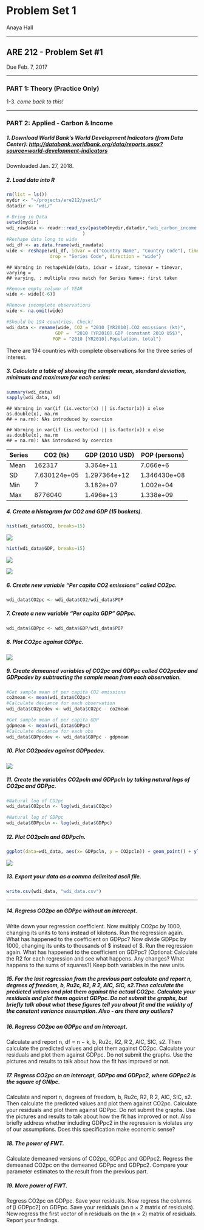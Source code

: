 Problem Set 1
================
Anaya Hall

------------------------------------------------------------------------

ARE 212 - Problem Set \#1
-------------------------

Due Feb. 7, 2017

------------------------------------------------------------------------

### PART 1: Theory (Practice Only)

1-3. *come back to this!*

------------------------------------------------------------------------

### PART 2: Applied - Carbon & Income

##### 1. Download World Bank’s **World Development Indicators** (from Data Center): <http://databank.worldbank.org/data/reports.aspx?source=world-development-indicators>

Downloaded Jan. 27, 2018.

##### 2. Load data into R

``` r
rm(list = ls())
mydir <- "~/projects/are212/pset1/"
datadir <- "wdi/"

# Bring in Data
setwd(mydir)
wdi_rawdata <- readr::read_csv(paste0(mydir,datadir,"wdi_carbon_income.csv"), na = ("..")
                            )
#Reshape data long to wide
wdi_df <- as.data.frame(wdi_rawdata)
wide <- reshape(wdi_df, idvar = c("Country Name", "Country Code"), timevar="Series Name", 
                drop = "Series Code", direction = "wide")
```

    ## Warning in reshapeWide(data, idvar = idvar, timevar = timevar, varying =
    ## varying, : multiple rows match for Series Name=: first taken

``` r
#Remove empty column of YEAR
wide <- wide[(-6)]

#Remove incomplete observations
wide <- na.omit(wide)

#Should be 194 countries. Check!
wdi_data <- rename(wide, CO2 = "2010 [YR2010].CO2 emissions (kt)", 
                  GDP =  "2010 [YR2010].GDP (constant 2010 US$)", 
                 POP = "2010 [YR2010].Population, total")
```

There are 194 countries with complete observations for the three series of interest.

##### 3. Calculate a table of showing the sample mean, standard deviation, minimum and maximum for each series:

``` r
summary(wdi_data)
sapply(wdi_data, sd)
```

    ## Warning in var(if (is.vector(x) || is.factor(x)) x else as.double(x), na.rm
    ## = na.rm): NAs introduced by coercion

    ## Warning in var(if (is.vector(x) || is.factor(x)) x else as.double(x), na.rm
    ## = na.rm): NAs introduced by coercion

| Series | CO2 (tk)     | GDP (2010 USD) | POP (persons) |
|--------|--------------|----------------|---------------|
| Mean   | 162317       | 3.364e+11      | 7.066e+6      |
| SD     | 7.630124e+05 | 1.297364e+12   | 1.346430e+08  |
| Min    | 7            | 3.182e+07      | 1.002e+04     |
| Max    | 8776040      | 1.496e+13      | 1.338e+09     |

##### 4. Create a histogram for CO2 and GDP (15 buckets).

``` r
hist(wdi_data$CO2, breaks=15)
```

![](pset1_files/figure-markdown_github-ascii_identifiers/pressure-1.png)

``` r
hist(wdi_data$GDP, breaks=15)
```

![](pset1_files/figure-markdown_github-ascii_identifiers/pressure-2.png)

![](pset1_files/figure-markdown_github-ascii_identifiers/unnamed-chunk-3-1.png)

##### 6. Create new variable “Per capita CO2 emissions” called CO2pc.

``` r
wdi_data$CO2pc <- wdi_data$CO2/wdi_data$POP
```

##### 7. Create a new variable “Per capita GDP” GDPpc.

``` r
wdi_data$GDPpc <- wdi_data$GDP/wdi_data$POP
```

##### 8. Plot CO2pc against GDPpc.

![](pset1_files/figure-markdown_github-ascii_identifiers/unnamed-chunk-6-1.png)

##### 9. Create demeaned variables of CO2pc and GDPpc called CO2pcdev and GDPpcdev by subtracting the sample mean from each observation.

``` r
#Get sample mean of per capita CO2 emissions
co2mean <- mean(wdi_data$CO2pc)
#Calculate deviance for each observation
wdi_data$CO2pcdev <- wdi_data$CO2pc - co2mean

#Get sample mean of per capita GDP
gdpmean <- mean(wdi_data$GDPpc)
#Calculate deviance for each obs
wdi_data$GDPpcdev <- wdi_data$GDPpc - gdpmean
```

##### 10. Plot CO2pcdev against GDPpcdev.

![](pset1_files/figure-markdown_github-ascii_identifiers/unnamed-chunk-8-1.png)

##### 11. Create the variables CO2pcln and GDPpcln by taking natural logs of CO2pc and GDPpc.

``` r
#Natural log of CO2pc
wdi_data$CO2pcln <- log(wdi_data$CO2pc)

#Natural log of GDPpc
wdi_data$GDPpcln <- log(wdi_data$GDPpc)
```

##### 12. Plot CO2pcln and GDPpcln.

``` r
ggplot(data=wdi_data, aes(x= GDPpcln, y = CO2pcln)) + geom_point() + ylab("Log Per capita CO2 Emissions (kt)") + xlab("Log Per capita GDP (USD 2010)") + labs(title="CO2 Emissions by GDP")
```

![](pset1_files/figure-markdown_github-ascii_identifiers/unnamed-chunk-10-1.png)

##### 13. Export your data as a comma delimited ascii file.

``` r
write.csv(wdi_data, "wdi_data.csv")
```

------------------------------------------------------------------------

##### 14. Regress CO2pc on GDPpc without an intercept.

Write down your regression coefficient. Now multiply CO2pc by 1000, changing its units to tons instead of kilotons. Run the regression again. What has happened to the coefficient on GDPpc? Now divide GDPpc by 1000, changing its units to thousands of $ instead of $. Run the regression again. What has happened to the coefficient on GDPpc? (Optional: Calculate the R2 for each regression and see what happens. Any changes? What happens to the sums of squares?) Keep both variables in the new units.

##### 15. For the last regression from the previous part calculate and report n, degrees of freedom, b, Ru2c, R2, R ̄2, AIC, SIC, s2.Then calculate the predicted values and plot them against the actual CO2pc. Calculate your residuals and plot them against GDPpc. Do not submit the graphs, but briefly talk about what these figures tell you about fit and the validity of the constant variance assumption. Also - are there any outliers?

##### 16. Regress CO2pc on GDPpc and an intercept.

Calculate and report n, df = n − k, b, Ru2c, R2, R ̄2, AIC, SIC, s2. Then calculate the predicted values and plot them against CO2pc. Calculate your residuals and plot them against GDPpc. Do not submit the graphs. Use the pictures and results to talk about how the fit has improved or not.

##### 17. Regress CO2pc on an intercept, GDPpc and GDPpc2, where GDPpc2 is the square of GNIpc.

Calculate and report n, degrees of freedom, b, Ru2c, R2, R ̄2, AIC, SIC, s2. Then calculate the predicted values and plot them against CO2pc. Calculate your residuals and plot them against GDPpc. Do not submit the graphs. Use the pictures and results to talk about how the fit has improved or not. Also briefly address whether including GDPpc2 in the regression is violates any of our assumptions. Does this specification make economic sense?

##### 18. The power of FWT.

Calculate demeaned versions of CO2pc, GDPpc and GDPpc2. Regress the demeaned CO2pc on the demeaned GDPpc and GDPpc2. Compare your parameter estimates to the result from the previous part.

##### 19. More power of FWT.

Regress CO2pc on GDPpc. Save your residuals. Now regress the columns of \[i GDPpc2\] on GDPpc. Save your residuals (an n × 2 matrix of residuals). Now regress the first vector of n residuals on the (n × 2) matrix of residuals. Report your findings.
